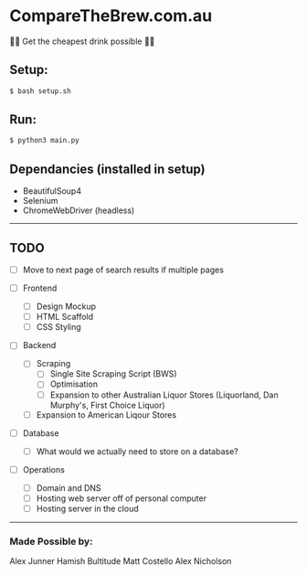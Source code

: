 # CompareTheBrew.com.au
🍺🍺 Get the cheapest drink possible 🍺🍺

## Setup:
```bash
$ bash setup.sh
```

## Run:
```bash
$ python3 main.py
```

## Dependancies (installed in setup)
- BeautifulSoup4
- Selenium
- ChromeWebDriver (headless)
___

## TODO
- [ ] Move to next page of search results if multiple pages

- [ ] Frontend
  - [ ] Design Mockup
  - [ ] HTML Scaffold
  - [ ] CSS Styling

- [ ] Backend
  - [ ] Scraping
    - [ ] Single Site Scraping Script (BWS)
    - [ ] Optimisation
    - [ ] Expansion to other Australian Liquor Stores (Liquorland, Dan Murphy's, First Choice Liquor)
  - [ ] Expansion to American Liqour Stores

- [ ] Database
  - [ ] What would we actually need to store on a database?

- [ ] Operations
  - [ ] Domain and DNS
  - [ ] Hosting web server off of personal computer
  - [ ] Hosting server in the cloud

___
### Made Possible by:
Alex Junner
Hamish Bultitude
Matt Costello
Alex Nicholson
